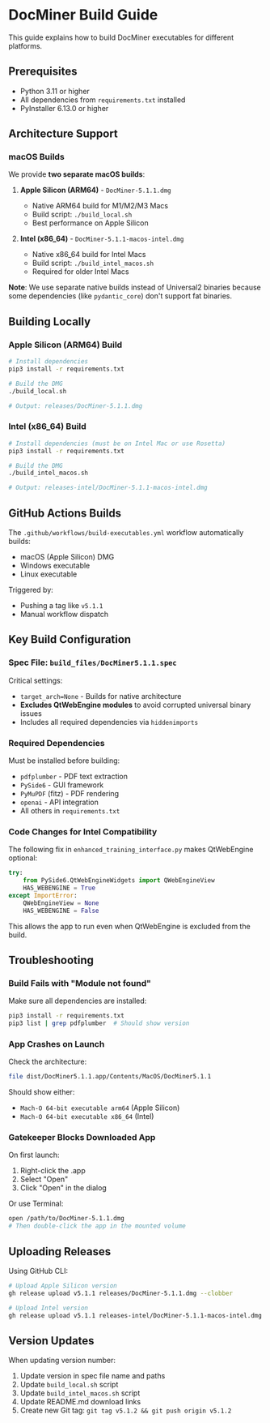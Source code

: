 # DocMiner Build Guide

This guide explains how to build DocMiner executables for different platforms.

## Prerequisites

- Python 3.11 or higher
- All dependencies from `requirements.txt` installed
- PyInstaller 6.13.0 or higher

## Architecture Support

### macOS Builds

We provide **two separate macOS builds**:

1. **Apple Silicon (ARM64)** - `DocMiner-5.1.1.dmg`
   - Native ARM64 build for M1/M2/M3 Macs
   - Build script: `./build_local.sh`
   - Best performance on Apple Silicon

2. **Intel (x86_64)** - `DocMiner-5.1.1-macos-intel.dmg`
   - Native x86_64 build for Intel Macs
   - Build script: `./build_intel_macos.sh`
   - Required for older Intel Macs

**Note**: We use separate native builds instead of Universal2 binaries because some dependencies (like `pydantic_core`) don't support fat binaries.

## Building Locally

### Apple Silicon (ARM64) Build

```bash
# Install dependencies
pip3 install -r requirements.txt

# Build the DMG
./build_local.sh

# Output: releases/DocMiner-5.1.1.dmg
```

### Intel (x86_64) Build

```bash
# Install dependencies (must be on Intel Mac or use Rosetta)
pip3 install -r requirements.txt

# Build the DMG
./build_intel_macos.sh

# Output: releases-intel/DocMiner-5.1.1-macos-intel.dmg
```

## GitHub Actions Builds

The `.github/workflows/build-executables.yml` workflow automatically builds:
- macOS (Apple Silicon) DMG
- Windows executable
- Linux executable

Triggered by:
- Pushing a tag like `v5.1.1`
- Manual workflow dispatch

## Key Build Configuration

### Spec File: `build_files/DocMiner5.1.1.spec`

Critical settings:
- `target_arch=None` - Builds for native architecture
- **Excludes QtWebEngine modules** to avoid corrupted universal binary issues
- Includes all required dependencies via `hiddenimports`

### Required Dependencies

Must be installed before building:
- `pdfplumber` - PDF text extraction
- `PySide6` - GUI framework
- `PyMuPDF` (fitz) - PDF rendering
- `openai` - API integration
- All others in `requirements.txt`

### Code Changes for Intel Compatibility

The following fix in `enhanced_training_interface.py` makes QtWebEngine optional:

```python
try:
    from PySide6.QtWebEngineWidgets import QWebEngineView
    HAS_WEBENGINE = True
except ImportError:
    QWebEngineView = None
    HAS_WEBENGINE = False
```

This allows the app to run even when QtWebEngine is excluded from the build.

## Troubleshooting

### Build Fails with "Module not found"

Make sure all dependencies are installed:
```bash
pip3 install -r requirements.txt
pip3 list | grep pdfplumber  # Should show version
```

### App Crashes on Launch

Check the architecture:
```bash
file dist/DocMiner5.1.1.app/Contents/MacOS/DocMiner5.1.1
```

Should show either:
- `Mach-O 64-bit executable arm64` (Apple Silicon)
- `Mach-O 64-bit executable x86_64` (Intel)

### Gatekeeper Blocks Downloaded App

On first launch:
1. Right-click the .app
2. Select "Open"
3. Click "Open" in the dialog

Or use Terminal:
```bash
open /path/to/DocMiner-5.1.1.dmg
# Then double-click the app in the mounted volume
```

## Uploading Releases

Using GitHub CLI:
```bash
# Upload Apple Silicon version
gh release upload v5.1.1 releases/DocMiner-5.1.1.dmg --clobber

# Upload Intel version
gh release upload v5.1.1 releases-intel/DocMiner-5.1.1-macos-intel.dmg --clobber
```

## Version Updates

When updating version number:
1. Update version in spec file name and paths
2. Update `build_local.sh` script
3. Update `build_intel_macos.sh` script
4. Update README.md download links
5. Create new Git tag: `git tag v5.1.2 && git push origin v5.1.2`
